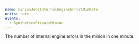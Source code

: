 ```yaml
---
name: minionJobsInternalEngineError1MinRate
units: rate
events:
  - SyntheticsPrivateMinion
---
```


The number of internal engine errors in the minion in one minute.